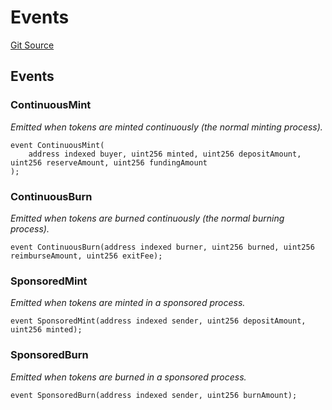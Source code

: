 # Events
[Git Source](https://github.com/DAObox/fantastic-spork/blob/37171c98e431882ac7150395fb59a9c8f7e87ee4/src/lib/Events.sol)


## Events
### ContinuousMint
*Emitted when tokens are minted continuously (the normal minting process).*


```solidity
event ContinuousMint(
    address indexed buyer, uint256 minted, uint256 depositAmount, uint256 reserveAmount, uint256 fundingAmount
);
```

### ContinuousBurn
*Emitted when tokens are burned continuously (the normal burning process).*


```solidity
event ContinuousBurn(address indexed burner, uint256 burned, uint256 reimburseAmount, uint256 exitFee);
```

### SponsoredMint
*Emitted when tokens are minted in a sponsored process.*


```solidity
event SponsoredMint(address indexed sender, uint256 depositAmount, uint256 minted);
```

### SponsoredBurn
*Emitted when tokens are burned in a sponsored process.*


```solidity
event SponsoredBurn(address indexed sender, uint256 burnAmount);
```

